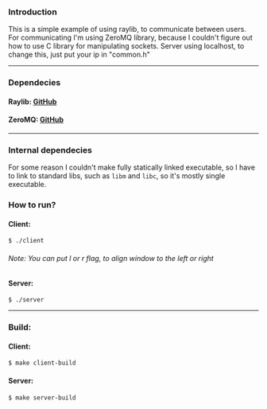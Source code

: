 ### Introduction

This is a simple example of using raylib, to communicate between users.
For communicating I'm using ZeroMQ library, because I couldn't figure out
how to use C library for manipulating sockets. Server using localhost, to
change this, just put your ip in "common.h"

---

### Dependecies

#### Raylib: [GitHub](https://github.com/raysan5/raylib "GitHub")

#### ZeroMQ: [GitHub](https://github.com/zeromq/libzmq "GitHub")

---

### Internal dependecies

For some reason I couldn't make fully statically linked executable,
so I have to link to standard libs, such as `libm` and `libc`, so it's mostly single executable.

### How to run?

#### Client:

```console
$ ./client
```

###### Note: You can put l or r flag, to align window to the left or right

#### Server:

```console
$ ./server
```

---

### Build:

#### Client:

```console
$ make client-build
```

#### Server:

```console
$ make server-build
```
